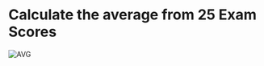 # Calculate the average from 25 Exam Scores

![AVG](https://github.com/Swapnadip2005/Java_DSA_Insider/assets/149895037/c15da947-bac4-4349-bd59-fc600c1bed73)
